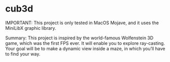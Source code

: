 # cub3d
IMPORTANT: This project is only tested in MacOS Mojave, and it uses the MiniLibX graphic library.


Summary: This project is inspired by the world-famous Wolfenstein 3D game, which was the first FPS ever. It will enable you to explore ray-casting. Your goal will be to make a dynamic view inside a maze, in which you’ll have to find your way.
